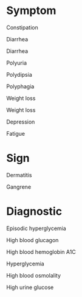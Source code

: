 # Symptom

Constipation

Diarrhea

Diarrhea

Polyuria

Polydipsia

Polyphagia

Weight loss

Weight loss

Depression

Fatigue

# Sign

Dermatitis

Gangrene

# Diagnostic

Episodic hyperglycemia

High blood glucagon

High blood hemoglobin A1C

Hyperglycemia

High blood osmolality

High urine glucose
